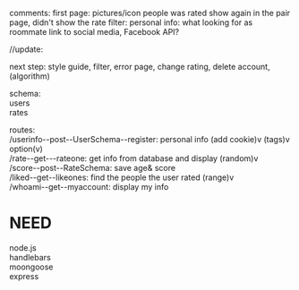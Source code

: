 
comments:
first page: pictures/icon
people was rated show again in the pair page, didn't show the rate
filter:
personal info: what looking for as roommate
link to social media, Facebook API?





//update:

next step: style guide, filter, error page, change rating, delete account, (algorithm)



schema:<br>
 users<br>
 rates<br>
 
routes:<br>
 /userinfo--post--UserSchema--register: personal info (add cookie)v (tags)v option(v)<br>
 /rate--get---rateone: get info from database and display (random)v <br>
 /score--post--RateSchema: save age& score <br>
 /liked--get--likeones: find the people the user rated (range)v<br>
 /whoami--get--myaccount: display my info<br>









# NEED

node.js<br>
handlebars <br>
moongoose<br>
express <br>


